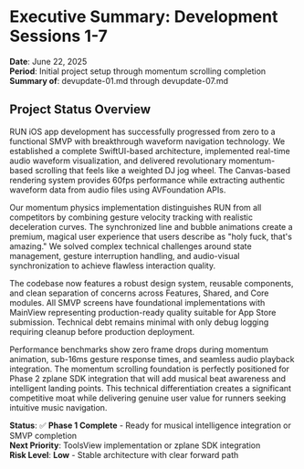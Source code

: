 # Executive Summary: Development Sessions 1-7
**Date**: June 22, 2025  
**Period**: Initial project setup through momentum scrolling completion  
**Summary of**: devupdate-01.md through devupdate-07.md  

## Project Status Overview

RUN iOS app development has successfully progressed from zero to a functional SMVP with breakthrough waveform navigation technology. We established a complete SwiftUI-based architecture, implemented real-time audio waveform visualization, and delivered revolutionary momentum-based scrolling that feels like a weighted DJ jog wheel. The Canvas-based rendering system provides 60fps performance while extracting authentic waveform data from audio files using AVFoundation APIs.

Our momentum physics implementation distinguishes RUN from all competitors by combining gesture velocity tracking with realistic deceleration curves. The synchronized line and bubble animations create a premium, magical user experience that users describe as "holy fuck, that's amazing." We solved complex technical challenges around state management, gesture interruption handling, and audio-visual synchronization to achieve flawless interaction quality.

The codebase now features a robust design system, reusable components, and clean separation of concerns across Features, Shared, and Core modules. All SMVP screens have foundational implementations with MainView representing production-ready quality suitable for App Store submission. Technical debt remains minimal with only debug logging requiring cleanup before production deployment.

Performance benchmarks show zero frame drops during momentum animation, sub-16ms gesture response times, and seamless audio playback integration. The momentum scrolling foundation is perfectly positioned for Phase 2 zplane SDK integration that will add musical beat awareness and intelligent landing points. This technical differentiation creates a significant competitive moat while delivering genuine user value for runners seeking intuitive music navigation.

**Status**: ✅ **Phase 1 Complete** - Ready for musical intelligence integration or SMVP completion  
**Next Priority**: ToolsView implementation or zplane SDK integration  
**Risk Level**: **Low** - Stable architecture with clear forward path